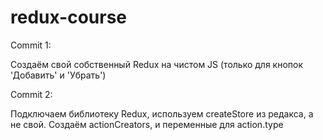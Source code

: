 # redux-course

Commit 1:

Создаём свой собственный Redux на чистом JS (только для кнопок 'Добавить' и 'Убрать')


Commit 2:

Подключаем библиотеку Redux, используем createStore из редакса, а не свой. Создаём actionCreators, и переменные для action.type
